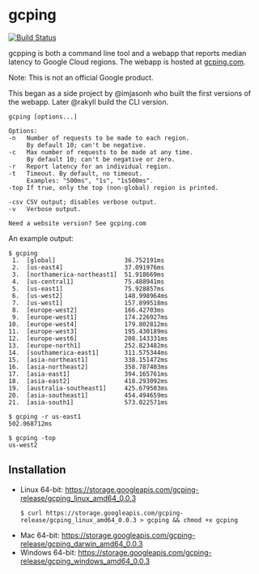 # gcping

[![Build Status](https://travis-ci.com/GoogleCloudPlatform/gcping.svg?branch=master)](https://travis-ci.com/GoogleCloudPlatform/gcping)

gcpping is both a command line tool and a webapp that reports median latency to
Google Cloud regions. The webapp is hosted at [gcping.com](http://gcping.com).

Note: This is not an official Google product.

This began as a side project by @imjasonh who built the first versions of the
webapp. Later @rakyll build the CLI version.

```
gcping [options...]

Options:
-n   Number of requests to be made to each region.
     By default 10; can't be negative.
-c   Max number of requests to be made at any time.
     By default 10; can't be negative or zero.
-r   Report latency for an individual region.
-t   Timeout. By default, no timeout.
     Examples: "500ms", "1s", "1s500ms".
-top If true, only the top (non-global) region is printed.

-csv CSV output; disables verbose output.
-v   Verbose output.

Need a website version? See gcping.com
```

An example output:

```
$ gcping
 1.  [global]                   36.752191ms
 2.  [us-east4]                 37.091976ms
 3.  [northamerica-northeast1]  51.918669ms
 4.  [us-central1]              75.488941ms
 5.  [us-east1]                 75.928857ms
 6.  [us-west2]                 148.998964ms
 7.  [us-west1]                 157.899518ms
 8.  [europe-west2]             166.42703ms
 9.  [europe-west1]             174.226927ms
10.  [europe-west4]             179.802812ms
11.  [europe-west3]             195.430189ms
12.  [europe-west6]             208.143331ms
13.  [europe-north1]            252.823482ms
14.  [southamerica-east1]       311.575344ms
15.  [asia-northeast1]          338.151472ms
16.  [asia-northeast2]          358.787403ms
17.  [asia-east1]               394.165761ms
18.  [asia-east2]               418.293092ms
19.  [australia-southeast1]     425.679503ms
20.  [asia-southeast1]          454.494659ms
21.  [asia-south1]              573.022571ms
```

```
$ gcping -r us-east1
502.068712ms
```

```
$ gcping -top
us-west2
```

## Installation

* Linux 64-bit: https://storage.googleapis.com/gcping-release/gcping_linux_amd64_0.0.3
  ```
  $ curl https://storage.googleapis.com/gcping-release/gcping_linux_amd64_0.0.3 > gcping && chmod +x gcping
  ```
* Mac 64-bit: https://storage.googleapis.com/gcping-release/gcping_darwin_amd64_0.0.3
* Windows 64-bit: https://storage.googleapis.com/gcping-release/gcping_windows_amd64_0.0.3

